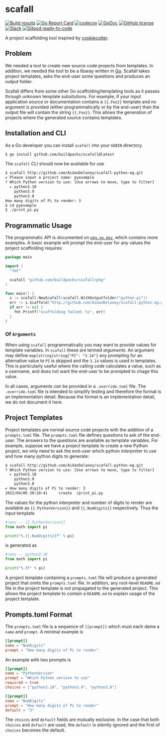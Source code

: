# scafall

[![Build results](https://github.com/buildpacks/scafall/workflows/build/badge.svg)](https://github.com/buildpacks/scafall/actions)
[![Go Report Card](https://goreportcard.com/badge/github.com/buildpacks/scafall)](https://goreportcard.com/report/github.com/buildpacks/scafall)
[![codecov](https://codecov.io/gh/buildpacks/scafall/branch/main/graph/badge.svg)](https://codecov.io/gh/buildpacks/scafall)
[![GoDoc](https://godoc.org/github.com/buildpacks/scafall?status.svg)](https://godoc.org/github.com/buildpacks/scafall)
[![GitHub license](https://img.shields.io/github/license/buildpacks/scafall)](https://github.com/buildpacks/scafall/blob/main/LICENSE)
[![Slack](https://img.shields.io/badge/slack-join-ff69b4.svg?logo=slack)](https://slack.cncf.io/)
[![Gitpod ready-to-code](https://img.shields.io/badge/Gitpod-ready--to--code-blue?logo=gitpod)](https://gitpod.io/#https://github.com/buildpacks/scafall)


A project scaffolding tool inspired by [cookiecutter](https://github.com/cookiecutter/cookiecutter).

## Problem

We needed a tool to create new source code projects from templates.  In addition, we needed the tool to be a libaray written in [Go](https://go.dev/).  Scafall takes project templates, asks the end-user some questions and produces an output folder.

Scafall differs from some other Go scaffolding/templating tools as it passes through unknown template subsitutions.  For example, if your input application source or documentation contains a `{{.Foo}}` template and no argument is provided (either programmatically or by the end-user) then the output file will contain the string `{{.Foo}}`.  This allows the generation of projects where the generated source contains templates.

## Installation and CLI

As a Go developer you can install `scafall` into your `GOBIN` directory.

```bash
$ go install github.com/buildpacks/scafall@latest
```

The `scafall` CLI should now be available for use

```bash
$ scafall http://github.com/AidanDelaney/scafall-python-eg.git
✔ Please input a project name: pyexample
? Which Python version to use: [Use arrows to move, type to filter]
  ▸ python3.10
    python3.9
    python3.8
How many digits of Pi to render: 3
$ cd pyexample
$ ./print_pi.py
```

## Programmatic Usage

The programmatic API is documented on [`pkg.go.dev`](https://pkg.go.dev/github.com/buildpacks/scafall), which contains more examples.  A basic example will prompt the end-user for any values the project scaffolding requires:

```go
package main

import (
  "fmt"

  scafall "github.com/buildpacks/scafall/pkg"
)

func main() {
  s := scafall.NewScafall(scafall.WithOutputfolder("python-pi"))
  err := s.Scaffold("http://github.com/AidanDelaney/scafall-python-eg.git")
  if err != nil {
    fmt.Printf("scaffolding failed: %s", err)
  }
}
```

### Of `Arguments`

When using `scafall` programmatically you may want to provide values for template variables.  In `scafall` these are termed _arguments_.  An argument may define `map[string]string{"PI": "3.14"}` any prompting for an alternative value to `PI` is skipped and the `3.14` values is used in templates.  This is particularly useful where the calling code calculates a value, such as a username, and does not want the end-user to be prompted to chage this value.

In all cases, arguments _can_ be provided in a `.override.toml` file.  The `.override.toml` file is intended to simplify testing and therefore the format is an implementation detail.  Because the format is an implementation detail, we do not document it here.

## Project Templates

Project templates are normal source code projects with the addition of a `prompts.toml` file.  The `prompts.toml` file defines questions to ask of the end-user.  The answers to the questions are available as template variables.  For example, suppose we have a project template to create a new Python project, we only need to ask the end-user which python interpreter to use and how many python digits to generate:

```bash
$ scafall http://github.com/AidanDelaney/scafall-python-eg.git
? Which Python version to use: [Use arrows to move, type to filter]
  ▸ python3.10
    python3.9
    python3.8
✔ How many digits of Pi to render: 3
2022/04/06 20:28:41     create  /print_pi.py
```

The values for the python interpreter and number of digits to render are available as `{{.PythonVersion}}` and `{{.NumDigits}}` respectively.  Thus the input template

```python
#!env -- {{.PythonVersion}}
from math import pi

print("%.{{.NumDigits}}f" % pi)
```

is generated as

```python
#!env -- python3.10
from math import pi

print("%.3f" % pi)
```

A project template containing a `prompts.toml` file will produce a generated project that omits the `prompts.toml` file.  In addition, any root-level `README.md` file in the project template is not propagated to the generated project.  This allows the project template to contain a `README.md` to explain usage of the project template.

## Prompts.toml Format

The `prompts.toml` file is a sequence of `[[prompt]]` which must each deine a `name` and `prompt`.  A minimal example is

```toml
[[prompt]]
name = "NumDigits"
prompt = "How many digits of Pi to render"
```

An example with two prompts is

```toml
[[prompt]]
name = "PythonVersion"
prompt = "Which Python version to use"
required = true
choices = ["python3.10", "python3.9", "python3.8"]

[[prompt]]
name = "NumDigits"
prompt = "How many digits of Pi to render"
default = "3"
```

The `choices` and `default` fields are mutually exclusive.  In the case that both `choices` and `default` are used, the `default` is silently ignored and the first of `choices` becomes the default.
